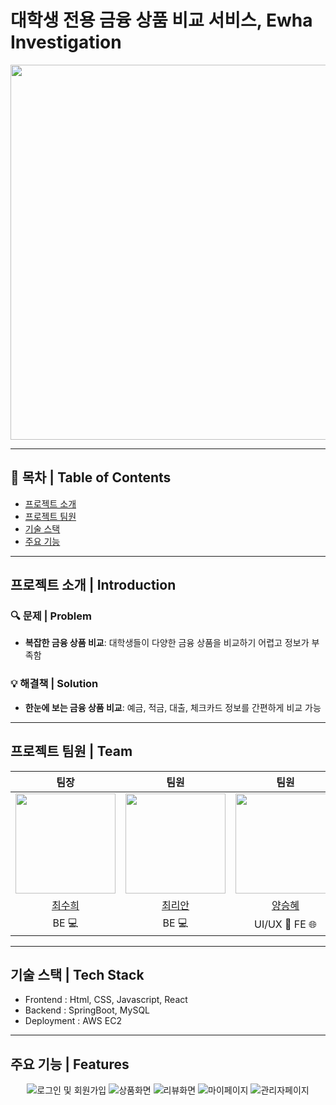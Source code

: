 # 대학생 전용 금융 상품 비교 서비스, Ewha Investigation 
<img src="https://github.com/user-attachments/assets/4540b3d7-a507-4774-8245-0e471736340d" width="600px"/>

---
## 📖 목차 | Table of Contents

- [프로젝트 소개](#프로젝트-소개--introduction)
- [프로젝트 팀원](#프로젝트-팀원--team)
- [기술 스택](#기술-스택--tech-stack)
- [주요 기능](#주요-기능--features)
---

## 프로젝트 소개 | Introduction

### 🔍 문제 | Problem
- **복잡한 금융 상품 비교**: 대학생들이 다양한 금융 상품을 비교하기 어렵고 정보가 부족함

### 💡 해결책 | Solution
- **한눈에 보는 금융 상품 비교**: 예금, 적금, 대출, 체크카드 정보를 간편하게 비교 가능


---

## 프로젝트 팀원 | Team

| 팀장 | 팀원 | 팀원 | 팀원 |팀원 |
|:---:|:---:|:---:|:---:|:---:|
|<img src="https://github.com/erika0915.png" width="160px"/>|<img src="https://github.com/cherryan613.png" width="160px"/>|<img src="https://github.com/seunghye-rain.png" width="160px"/>|<img src="https://github.com/minnje0ng.png" width="160px"/>|<img src="https://github.com/sonsiyeong.png" width="160px"/>|<img src="https://github.com/erika0915.png" width="160px"/>|
|[최수희](https://github.com/erika0915)|[최리안](https://github.com/cherryan613)|[양승혜](https://github.com/seunghye-rain)|[김민정](https://github.com/minnje0ng)|[손시영](https://github.com/sonsiyeong)|
| BE 💻 |  BE 💻 | UI/UX 🎨 FE 🌐 | FE 🌐 | FE 🌐 |

---

##  기술 스택 | Tech Stack 
- Frontend : Html, CSS, Javascript, React 
- Backend : SpringBoot, MySQL
- Deployment : AWS EC2 

---

## 주요 기능 | Features 
<p align = "center">
  <img src="images\로그인 및 회원가입.png" alt="로그인 및 회원가입">
  <img src="images\상품화면.png" alt="상품화면">
  <img src="images\리뷰화면.png" alt="리뷰화면">
  <img src="images\마이페이지.png" alt="마이페이지">
  <img src="images\관리자페이지.png" alt="관리자페이지">
</p>
